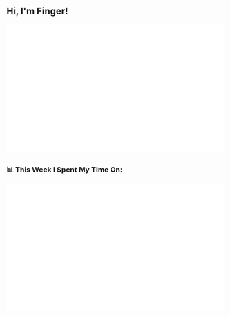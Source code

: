 <h2> Hi, I'm Finger!</h2>

<img align="right" src="https://raw.githubusercontent.com/spianmo/github-stats/master/generated/overview.svg#gh-light-mode-only">

<!-- <img align="right" height="160em" src="https://github-readme-stats-eight-theta.vercel.app/api/top-langs/?username=spianmo&layout=compact&langs_count=8&theme=algolia"/>	 -->
	
```go
package main

type Me struct {
	Name   string
	Job    string
	Code   string
	Skills string
}

func main() {
	me := &Me{
		Name:   "Finger",
		Job:    "Client-side Engineer",
		Code:   "Java and C++ and Others",
		Skills: "Android Security NLP ^o^",
	}
	_ = me
}
```


<h3>📊 This Week I Spent My Time On:</h3>
<img align='right' src="https://raw.githubusercontent.com/spianmo/github-stats/master/generated/languages.svg#gh-light-mode-only">

<!--START_SECTION:waka-->

```txt
C++                    4 hrs 15 mins   ██████░░░░░░░░░░░░░░░░░░░   23.70 %
Java                   3 hrs 54 mins   █████▒░░░░░░░░░░░░░░░░░░░   21.76 %
CMake                  2 hrs 44 mins   ███▓░░░░░░░░░░░░░░░░░░░░░   15.24 %
Python                 2 hrs 43 mins   ███▓░░░░░░░░░░░░░░░░░░░░░   15.19 %
Makefile               1 hr            █▒░░░░░░░░░░░░░░░░░░░░░░░   05.61 %
```

<!--END_SECTION:waka-->
